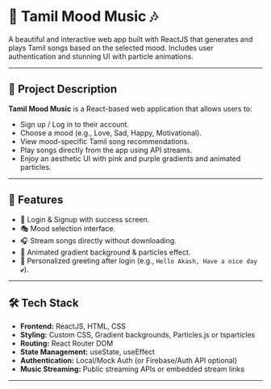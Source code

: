 # 🎵 Tamil Mood Music 🎶

A beautiful and interactive web app built with ReactJS that generates and plays Tamil songs based on the selected mood. Includes user authentication and stunning UI with particle animations.

---

## 📌 Project Description

**Tamil Mood Music** is a React-based web application that allows users to:
- Sign up / Log in to their account.
- Choose a mood (e.g., Love, Sad, Happy, Motivational).
- View mood-specific Tamil song recommendations.
- Play songs directly from the app using API streams.
- Enjoy an aesthetic UI with pink and purple gradients and animated particles.

---

## 🌟 Features

- 🔐 Login & Signup with success screen.
- 🎭 Mood selection interface.
- 🎧 Stream songs directly without downloading.
- 💅 Animated gradient background & particles effect.
- 👋 Personalized greeting after login (e.g., `Hello Akash, Have a nice day💕`).

---

## 🛠️ Tech Stack

- **Frontend:** ReactJS, HTML, CSS
- **Styling:** Custom CSS, Gradient backgrounds, Particles.js or tsparticles
- **Routing:** React Router DOM
- **State Management:** useState, useEffect
- **Authentication:** Local/Mock Auth (or Firebase/Auth API optional)
- **Music Streaming:** Public streaming APIs or embedded stream links

---

